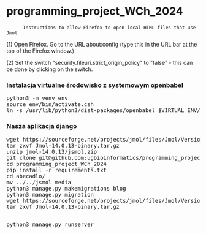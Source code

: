# programming_project_WCh_2024
          Instructions to allow Firefox to open local HTML files that use Jmol

(1) Open Firefox. Go to the URL about:config (type this in the URL bar at the top of the Firefox window.)

(2) Set the switch "security.fileuri.strict_origin_policy" to "false" - this can be done by clicking on the switch.

<h3>Instalacja virtualne środowisko z systemowym openbabel</h3>
<pre>
python3 -m venv env
source env/bin/activate.csh
ln -s /usr/lib/python3/dist-packages/openbabel $VIRTUAL_ENV/lib/python*/site-packages
</pre>

<h3>Nasza aplikacja django</h3>
<pre>
wget https://sourceforge.net/projects/jmol/files/Jmol/Version%2014.0/Version%2014.0.13/Jmol-14.0.13-binary.tar.gz
tar zxvf Jmol-14.0.13-binary.tar.gz
unzip jmol-14.0.13/jsmol.zip          
git clone git@github.com:ugbioinformatics/programming_project_WCh_2024.git
cd programming_project_WCh_2024          
pip install -r requirements.txt
cd abecadlo/
mv ../../jsmol media
python3 manage.py makemigrations blog
python3 manage.py migration
wget https://sourceforge.net/projects/jmol/files/Jmol/Version%2014.0/Version%2014.0.13/Jmol-14.0.13-binary.tar.gz
tar zxvf Jmol-14.0.13-binary.tar.gz

          
python3 manage.py runserver
</pre>


